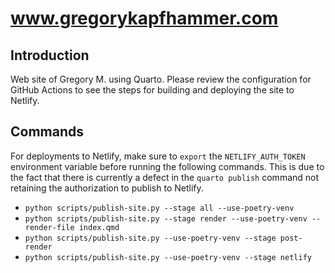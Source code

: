 # www.gregorykapfhammer.com

## Introduction

Web site of Gregory M. using Quarto. Please review the configuration for GitHub
Actions to see the steps for building and deploying the site to Netlify.

## Commands

For deployments to Netlify, make sure to `export` the `NETLIFY_AUTH_TOKEN`
environment variable before running the following commands. This is due to the
fact that there is currently a defect in the `quarto publish` command not
retaining the authorization to publish to Netlify.

- `python scripts/publish-site.py --stage all --use-poetry-venv`
- `python scripts/publish-site.py --stage render --use-poetry-venv --render-file index.qmd`
- `python scripts/publish-site.py --use-poetry-venv --stage post-render`
- `python scripts/publish-site.py --use-poetry-venv --stage netlify`
